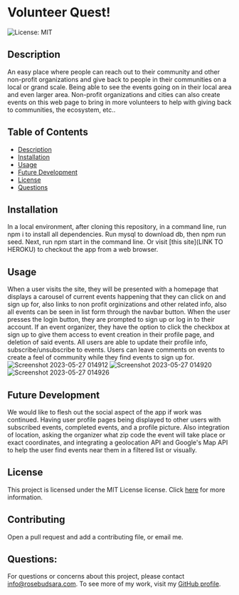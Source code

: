 # Volunteer Quest! 

![License: MIT](https://img.shields.io/badge/License-MIT-yellow.svg)

## Description
<a name="description"></a>

An easy place where people can reach out to their community and other non-profit organizations and give back to people in their communities on a local or grand scale. Being able to see the events going on in their local area and even larger area. Non-profit organizations and cities can also create events on this web page to bring in more volunteers to help with giving back to communities, the ecosystem, etc..

## Table of Contents
- [Description](#description)
- [Installation](#installation)
- [Usage](#usage)
- [Future Development](#fd)
- [License](#license)
- [Questions](#questions)


## Installation
<a name="installation"></a>
In a local environment, after cloning this repository, in a command line, run npm i to install all dependencies. Run mysql to download db, then npm run seed. Next, run npm start in the command line. Or visit [this site](LINK TO HEROKU) to checkout the app from a web browser.

## Usage
<a name="usage"></a>
When a user visits the site, they will be presented with a homepage that displays a carousel of current events happening that they can click on and sign up for, also links to non profit orginizations and other related info, also all events can be seen in list form through the navbar button. When the user presses the login button, they are prompted to sign up or log in to their account. If an event organizer, they have the option to click the checkbox at sign up to give them access to event creation in their profile page, and deletion of said events. All users are able to update their profile info, subscribe/unsubscribe to events. Users can leave comments on events to create a feel of community while they find events to sign up for.
![Screenshot 2023-05-27 014912](https://github.com/sararosebud/Volunteer-Quest-Copy/assets/113923132/c11cbdc5-ed4e-4e8d-ada5-25653488b9e9)
![Screenshot 2023-05-27 014920](https://github.com/sararosebud/Volunteer-Quest-Copy/assets/113923132/eb45987d-c232-4d2a-a9f7-4110f3a3ccd6)
![Screenshot 2023-05-27 014926](https://github.com/sararosebud/Volunteer-Quest-Copy/assets/113923132/6ff885a6-1d2f-4f39-81b4-0572f51d0656)

## Future Development
<a name="fd"></a>
We would like to flesh out the social aspect of the app if work was continued. Having user profile pages being displayed to other users with subscribed events, completed events, and a profile picture. Also integration of location, asking the organizer what zip code the event will take place or exact coordinates, and integrating a geolocation API and Google's Map API to help the user find events near them in a filtered list or visually.

## License
<a name="license"></a>
This project is licensed under the MIT License license. Click [here](https://opensource.org/licenses/MIT) for more information.

## Contributing
<a name="contributing"></a>
Open a pull request and add a contributing file, or email me.

## Questions:
<a name="questions"></a>
For questions or concerns about this project, please contact info@rosebudsara.com. To see more of my work, visit my [GitHub profile](https://github.com/sararosebud).
